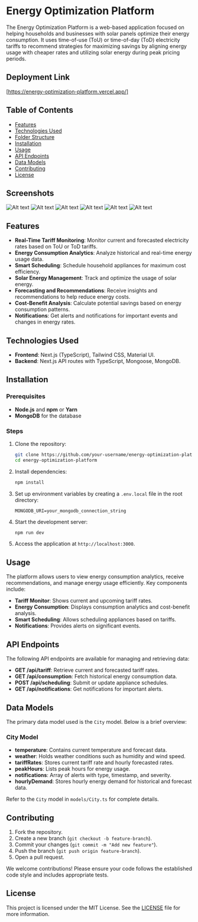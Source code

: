 # Energy Optimization Platform

The Energy Optimization Platform is a web-based application focused on helping households and businesses with solar panels optimize their energy consumption. It uses time-of-use (ToU) or time-of-day (ToD) electricity tariffs to recommend strategies for maximizing savings by aligning energy usage with cheaper rates and utilizing solar energy during peak pricing periods.

## Deployment Link 
[https://energy-optimization-platform.vercel.app/]

## Table of Contents
- [Features](#features)
- [Technologies Used](#technologies-used)
- [Folder Structure](#folder-structure)
- [Installation](#installation)
- [Usage](#usage)
- [API Endpoints](#api-endpoints)
- [Data Models](#data-models)
- [Contributing](#contributing)
- [License](#license)

## Screenshots
![Alt text](images/s1.png)
![Alt text](images/s2.png)
![Alt text](images/s3.png)
![Alt text](images/s4.png)
![Alt text](images/s5.png)
![Alt text](images/s6.png)


## Features

- **Real-Time Tariff Monitoring**: Monitor current and forecasted electricity rates based on ToU or ToD tariffs.
- **Energy Consumption Analytics**: Analyze historical and real-time energy usage data.
- **Smart Scheduling**: Schedule household appliances for maximum cost efficiency.
- **Solar Energy Management**: Track and optimize the usage of solar energy.
- **Forecasting and Recommendations**: Receive insights and recommendations to help reduce energy costs.
- **Cost-Benefit Analysis**: Calculate potential savings based on energy consumption patterns.
- **Notifications**: Get alerts and notifications for important events and changes in energy rates.

## Technologies Used

- **Frontend**: Next.js (TypeScript), Tailwind CSS, Material UI.
- **Backend**: Next.js API routes with TypeScript, Mongoose, MongoDB.


## Installation

### Prerequisites

- **Node.js** and **npm** or **Yarn**
- **MongoDB** for the database

### Steps

1. Clone the repository:

    ```bash
    git clone https://github.com/your-username/energy-optimization-platform.git
    cd energy-optimization-platform
    ```

2. Install dependencies:

    ```bash
    npm install
    ```

3. Set up environment variables by creating a `.env.local` file in the root directory:

    ```plaintext
    MONGODB_URI=your_mongodb_connection_string
    ```

4. Start the development server:

    ```bash
    npm run dev
    ```

5. Access the application at `http://localhost:3000`.

## Usage

The platform allows users to view energy consumption analytics, receive recommendations, and manage energy usage efficiently. Key components include:

- **Tariff Monitor**: Shows current and upcoming tariff rates.
- **Energy Consumption**: Displays consumption analytics and cost-benefit analysis.
- **Smart Scheduling**: Allows scheduling appliances based on tariffs.
- **Notifications**: Provides alerts on significant events.

## API Endpoints

The following API endpoints are available for managing and retrieving data:

- **GET /api/tariff**: Retrieve current and forecasted tariff rates.
- **GET /api/consumption**: Fetch historical energy consumption data.
- **POST /api/scheduling**: Submit or update appliance schedules.
- **GET /api/notifications**: Get notifications for important alerts.

## Data Models

The primary data model used is the `City` model. Below is a brief overview:

### City Model

- **temperature**: Contains current temperature and forecast data.
- **weather**: Holds weather conditions such as humidity and wind speed.
- **tariffRates**: Stores current tariff rate and hourly forecasted rates.
- **peakHours**: Lists peak hours for energy usage.
- **notifications**: Array of alerts with type, timestamp, and severity.
- **hourlyDemand**: Stores hourly energy demand for historical and forecast data.

Refer to the `City` model in `models/City.ts` for complete details.

## Contributing

1. Fork the repository.
2. Create a new branch (`git checkout -b feature-branch`).
3. Commit your changes (`git commit -m "Add new feature"`).
4. Push the branch (`git push origin feature-branch`).
5. Open a pull request.

We welcome contributions! Please ensure your code follows the established code style and includes appropriate tests.

## License

This project is licensed under the MIT License. See the [LICENSE](LICENSE) file for more information.


